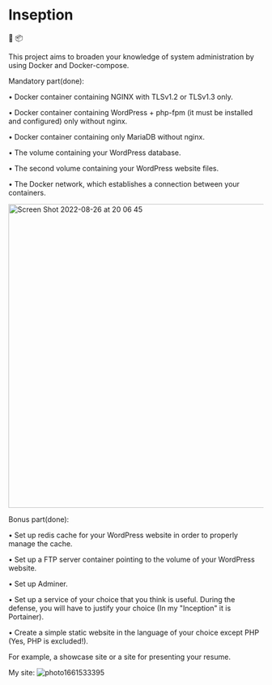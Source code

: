 # Inseption
 🐳 📦 

This project aims to broaden your knowledge of system administration by using Docker and Docker-compose.

Mandatory part(done):

• Docker container containing NGINX with TLSv1.2 or TLSv1.3 only.

• Docker container containing WordPress + php-fpm (it must be installed and
configured) only without nginx.

• Docker container containing only MariaDB without nginx.

• The volume containing your WordPress database.

• The second volume containing your WordPress website files.

• The Docker network, which establishes a connection between your containers.

<img width="599" alt="Screen Shot 2022-08-26 at 20 06 45" src="https://user-images.githubusercontent.com/78385823/186957963-d849603c-5667-4eb6-8a79-64679a09705c.png">


Bonus part(done):

• Set up redis cache for your WordPress website in order to properly manage the
cache.

• Set up a FTP server container pointing to the volume of your WordPress website.

• Set up Adminer.

• Set up a service of your choice that you think is useful. During the defense, you
will have to justify your choice (In my "Inception" it is Portainer).

• Create a simple static website in the language of your choice except PHP (Yes, PHP
is excluded!).

For example, a showcase site or a site for presenting your resume. 

My site:
![photo1661533395](https://user-images.githubusercontent.com/78385823/186958177-bbeb76a1-4b8a-4919-ac34-09e705015207.jpeg)
